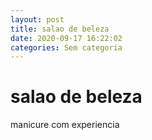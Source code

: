 ```yaml
---
layout: post
title: salao de beleza
date: 2020-09-17 16:22:02 
categories: Sem categoria
---
```


# salao de beleza

manicure com experiencia
